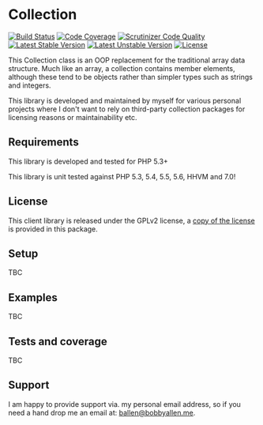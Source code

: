 # Collection

[![Build Status](https://travis-ci.org/bobsta63/collection.svg)](https://travis-ci.org/bobsta63/collection)
[![Code Coverage](https://scrutinizer-ci.com/g/bobsta63/collection/badges/coverage.png?b=master)](https://scrutinizer-ci.com/g/bobsta63/collection/?branch=master)
[![Scrutinizer Code Quality](https://scrutinizer-ci.com/g/bobsta63/collection/badges/quality-score.png?b=master)](https://scrutinizer-ci.com/g/bobsta63/collection/?branch=master)
[![Latest Stable Version](https://poser.pugx.org/ballen/collection/v/stable)](https://packagist.org/packages/ballen/collection)
[![Latest Unstable Version](https://poser.pugx.org/ballen/collection/v/unstable)](https://packagist.org/packages/ballen/collection)
[![License](https://poser.pugx.org/ballen/collection/license)](https://packagist.org/packages/ballen/collection)

This Collection class is an OOP replacement for the traditional array data structure. Much like an array, a collection contains member elements, although these tend to be objects rather than simpler types such as strings and integers.

This library is developed and maintained by myself for various personal projects where I don't want to rely on third-party collection packages for licensing reasons or maintainability etc.

Requirements
------------

This library is developed and tested for PHP 5.3+

This library is unit tested against PHP 5.3, 5.4, 5.5, 5.6, HHVM and 7.0!

License
-------

This client library is released under the GPLv2 license, a [copy of the license](https://github.com/bobsta63/collection/blob/master/LICENSE) is provided in this package.

Setup
-----

TBC

Examples
--------

TBC

Tests and coverage
------------------

TBC

Support
-------

I am happy to provide support via. my personal email address, so if you need a hand drop me an email at: [ballen@bobbyallen.me]().


